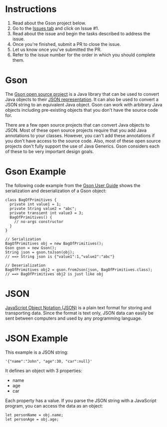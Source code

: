# Instructions
1. Read about the Gson project below. 
2. Go to the [Issues tab](https://github.com/invariants-studies/gson0/issues) and click on Issue #1.
3. Read about the issue and begin the tasks described to address the issue. 
4. Once you're finished, submit a PR to close the issue.
5. Let us know once you've submitted the PR.
6. Refer to the issue number for the order in which you should complete them.

# Gson
The [Gson open source project](https://github.com/google/gson) is a Java library that can be used to convert Java objects to their [JSON representation](https://github.com/invariants-studies/gson0#json). It can also be used to convert a JSON string to an equivalent Java object. Gson can work with arbitrary Java objects including pre-existing objects that you don't have the source code for.

There are a few open source projects that can convert Java objects to JSON. Most of these open source projects require that you add Java annotations to your classes. However, you can't add these annotations if you don't have access to the source code. Also, most of these open source projects don't fully support the use of Java Generics. Gson considers each of these to be very important design goals.

# Gson Example
The following code example from the [Gson User Guide](https://github.com/google/gson/blob/master/UserGuide.md#object-examples) shows the serialization and deserialization of a Gson object:
```
class BagOfPrimitives {
  private int value1 = 1;
  private String value2 = "abc";
  private transient int value3 = 3;
  BagOfPrimitives() {
    // no-args constructor
  }
}

// Serialization
BagOfPrimitives obj = new BagOfPrimitives();
Gson gson = new Gson();
String json = gson.toJson(obj); 
// ==> String json is {"value1":1,"value2":"abc"}

// Deserialization
BagOfPrimitives obj2 = gson.fromJson(json, BagOfPrimitives.class); 
// ==> BagOfPrimitives obj2 is just like obj
```

# JSON
[JavaScript Object Notation (JSON)](https://www.json.org/json-en.html) is a plain text format for storing and transporting data. Since the format is text only, JSON data can easily be sent between computers and used by any programming language.

# JSON Example
This example is a JSON string:
```
'{"name":"John", "age":30, "car":null}'
```

It defines an object with 3 properties:
- name
- age
- car

Each property has a value. If you parse the JSON string with a JavaScript program, you can access the data as an object:
```
let personName = obj.name;
let personAge = obj.age;
```
